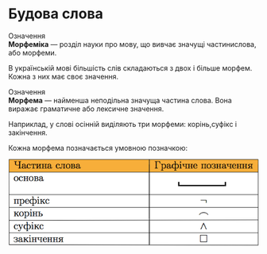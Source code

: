 # Будова слова


<div class="space">
<div class="eoz-wrap">
<span class="eoz">Означення</span>
<div class="eoz-text">
<b>Морфеміка</b> — роздiл науки про мову, що вивчає значущi частинислова, або морфеми.
</div>
</div>
</div>


В українськiй мовi бiльшiсть слiв складаються з двох i бiльше морфем. Кожна з них має своє значення.


<div class="space">
<div class="eoz-wrap">
<span class="eoz">Означення</span>
<div class="eoz-text">
<b>Морфема</b> — найменша неподiльна значуща частина слова. Вона виражає граматичне або лексичне значення.
</div>
</div>
</div>


Наприклад, у словi осiннiй видiляють три морфеми: корiнь,суфiкс i закiнчення.


Кожна морфема позначається умовною позначкою:



<div class="center">
<img src="../pics/4/chast.png" width="780px" class="center"/>
</div>

